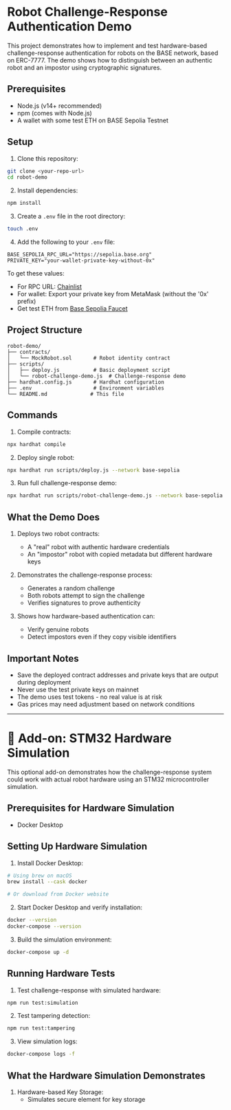 # Robot Challenge-Response Authentication Demo

This project demonstrates how to implement and test hardware-based challenge-response authentication for robots on the BASE network, based on ERC-7777. The demo shows how to distinguish between an authentic robot and an impostor using cryptographic signatures.

## Prerequisites

- Node.js (v14+ recommended)
- npm (comes with Node.js)
- A wallet with some test ETH on BASE Sepolia Testnet

## Setup

1. Clone this repository:

```bash
git clone <your-repo-url>
cd robot-demo
```

2. Install dependencies:

```bash
npm install
```

3. Create a `.env` file in the root directory:

```bash
touch .env
```

4. Add the following to your `.env` file:

```
BASE_SEPOLIA_RPC_URL="https://sepolia.base.org"
PRIVATE_KEY="your-wallet-private-key-without-0x"
```

To get these values:

- For RPC URL: [Chainlist](https://chainlist.org/chain/8453)
- For wallet: Export your private key from MetaMask (without the '0x' prefix)
- Get test ETH from [Base Sepolia Faucet](https://www.coinbase.com/faucets/base-sepolia-faucet)

## Project Structure

```
robot-demo/
├── contracts/
│   └── MockRobot.sol       # Robot identity contract
├── scripts/
│   ├── deploy.js           # Basic deployment script
│   └── robot-challenge-demo.js  # Challenge-response demo
├── hardhat.config.js       # Hardhat configuration
├── .env                    # Environment variables
└── README.md              # This file
```

## Commands

1. Compile contracts:

```bash
npx hardhat compile
```

2. Deploy single robot:

```bash
npx hardhat run scripts/deploy.js --network base-sepolia
```

3. Run full challenge-response demo:

```bash
npx hardhat run scripts/robot-challenge-demo.js --network base-sepolia
```

## What the Demo Does

1. Deploys two robot contracts:

   - A "real" robot with authentic hardware credentials
   - An "impostor" robot with copied metadata but different hardware keys
2. Demonstrates the challenge-response process:

   - Generates a random challenge
   - Both robots attempt to sign the challenge
   - Verifies signatures to prove authenticity
3. Shows how hardware-based authentication can:

   - Verify genuine robots
   - Detect impostors even if they copy visible identifiers

## Important Notes

- Save the deployed contract addresses and private keys that are output during deployment
- Never use the test private keys on mainnet
- The demo uses test tokens - no real value is at risk
- Gas prices may need adjustment based on network conditions

---

# 🔧 Add-on: STM32 Hardware Simulation

This optional add-on demonstrates how the challenge-response system could work with actual robot hardware using an STM32 microcontroller simulation.

## Prerequisites for Hardware Simulation

- Docker Desktop

## Setting Up Hardware Simulation

1. Install Docker Desktop:

```bash
# Using brew on macOS
brew install --cask docker

# Or download from Docker website
```

2. Start Docker Desktop and verify installation:

```bash
docker --version
docker-compose --version
```

3. Build the simulation environment:

```bash
docker-compose up -d
```

## Running Hardware Tests

1. Test challenge-response with simulated hardware:

```bash
npm run test:simulation
```

2. Test tampering detection:

```bash
npm run test:tampering
```

3. View simulation logs:

```bash
docker-compose logs -f
```

## What the Hardware Simulation Demonstrates

1. Hardware-based Key Storage:
   - Simulates secure element for key storage

